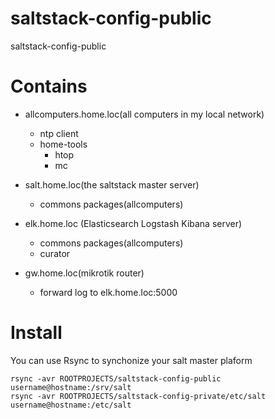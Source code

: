 # saltstack-config-public
saltstack-config-public

# Contains

 * allcomputers.home.loc(all computers in my local network)
   * ntp client
   * home-tools
     * htop
     * mc

 * salt.home.loc(the saltstack master server)
   * commons packages(allcomputers)

 * elk.home.loc (Elasticsearch Logstash Kibana server)
   * commons packages(allcomputers)
   * curator 

 * gw.home.loc(mikrotik router)
   * forward log to elk.home.loc:5000  
   
# Install

You can use Rsync to synchonize your salt master plaform

    rsync -avr ROOTPROJECTS/saltstack-config-public username@hostname:/srv/salt
    rsync -avr ROOTPROJECTS/saltstack-config-private/etc/salt username@hostname:/etc/salt

